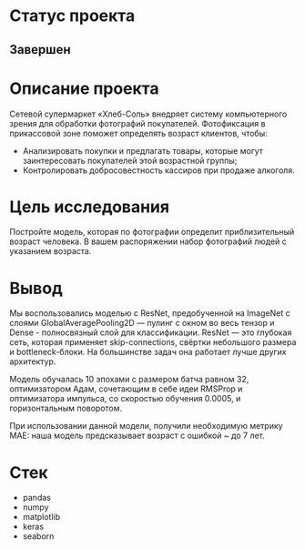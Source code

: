 # Статус проекта
## Завершен

# Описание проекта
Сетевой супермаркет «Хлеб-Соль» внедряет систему компьютерного зрения для обработки фотографий покупателей. Фотофиксация в прикассовой зоне поможет определять возраст клиентов, чтобы:

- Анализировать покупки и предлагать товары, которые могут заинтересовать покупателей этой возрастной группы;
- Контролировать добросовестность кассиров при продаже алкоголя.

# Цель исследования
Постройте модель, которая по фотографии определит приблизительный возраст человека. В вашем распоряжении набор фотографий людей с указанием возраста.

# Вывод
Мы воспользовались моделью с ResNet, предобученной на ImageNet c слоями GlobalAveragePooling2D — пулинг с окном во весь тензор и Dense - полносвязный слой для классификации. ResNet — это глубокая сеть, которая применяет skip-connections, свёртки небольшого размера и bottleneck-блоки. На большинстве задач она работает лучше других архитектур.

Модель обучалась 10 эпохами с размером батча равном 32, оптимизатором Адам, сочетающим в себе идеи RMSProp и оптимизатора импульса, со скоростью обучения 0.0005, и горизонтальным поворотом.

При использовании данной модели, получили необходимую метрику MAE: наша модель предсказывает возраст с ошибкой ~ до 7 лет.

# Стек
- pandas
- numpy
- matplotlib
- keras
- seaborn
